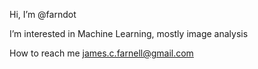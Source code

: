 Hi, I’m @farndot

I’m interested in Machine Learning, mostly image analysis

How to reach me james.c.farnell@gmail.com

<!---
farndot/farndot is a ✨ special ✨ repository because its `README.md` (this file) appears on your GitHub profile.
You can click the Preview link to take a look at your changes.
--->
